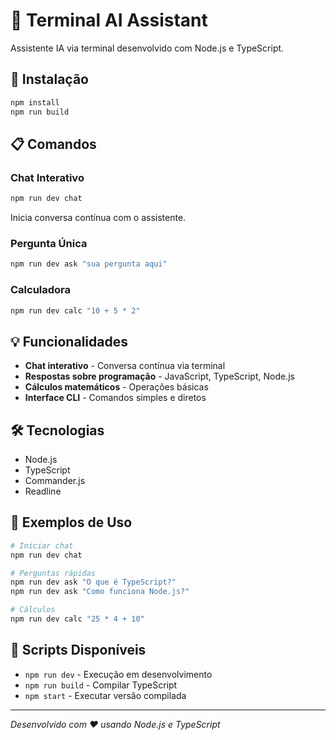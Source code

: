 # 🤖 Terminal AI Assistant

Assistente IA via terminal desenvolvido com Node.js e TypeScript.

## 🚀 Instalação

```bash
npm install
npm run build
```

## 📋 Comandos

### Chat Interativo
```bash
npm run dev chat
```
Inicia conversa contínua com o assistente.

### Pergunta Única
```bash
npm run dev ask "sua pergunta aqui"
```

### Calculadora
```bash
npm run dev calc "10 + 5 * 2"
```

## 💡 Funcionalidades

- **Chat interativo** - Conversa contínua via terminal
- **Respostas sobre programação** - JavaScript, TypeScript, Node.js
- **Cálculos matemáticos** - Operações básicas
- **Interface CLI** - Comandos simples e diretos

## 🛠️ Tecnologias

- Node.js
- TypeScript
- Commander.js
- Readline

## 📝 Exemplos de Uso

```bash
# Iniciar chat
npm run dev chat

# Perguntas rápidas
npm run dev ask "O que é TypeScript?"
npm run dev ask "Como funciona Node.js?"

# Cálculos
npm run dev calc "25 * 4 + 10"
```

## 🎯 Scripts Disponíveis

- `npm run dev` - Execução em desenvolvimento
- `npm run build` - Compilar TypeScript
- `npm start` - Executar versão compilada

---

*Desenvolvido com ❤️ usando Node.js e TypeScript*